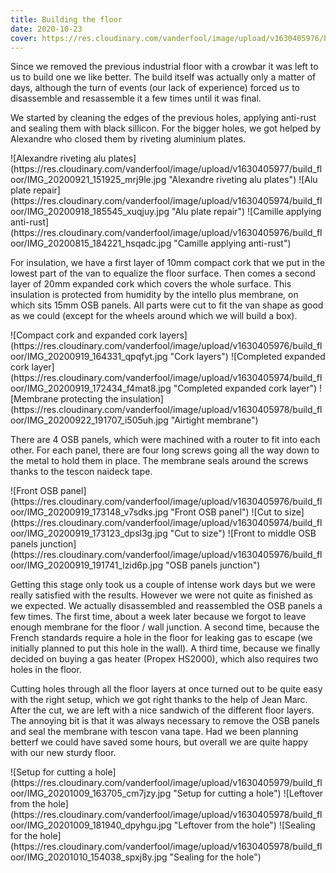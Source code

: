 ```yaml
---
title: Building the floor
date: 2020-10-23
cover: https://res.cloudinary.com/vanderfool/image/upload/v1630405976/build_floor/floor-before-after_opbayx.jpg
---
```


Since we removed the previous industrial floor with a crowbar it was left to us to build one we like better.
The build itself was actually only a matter of days, although the turn of events (our lack of experience) forced us to disassemble and resassemble it a few times until it was final.

We started by cleaning the edges of the previous holes, applying anti-rust and sealing them with black sillicon.
For the bigger holes, we got helped by Alexandre who closed them by riveting aluminium plates.

<div class="row-image">
![Alexandre riveting alu plates](https://res.cloudinary.com/vanderfool/image/upload/v1630405977/build_floor/IMG_20200921_151925_mrj9le.jpg "Alexandre riveting alu plates")
![Alu plate repair](https://res.cloudinary.com/vanderfool/image/upload/v1630405974/build_floor/IMG_20200918_185545_xuqjuy.jpg "Alu plate repair")
![Camille applying anti-rust](https://res.cloudinary.com/vanderfool/image/upload/v1630405976/build_floor/IMG_20200815_184221_hsqadc.jpg "Camille applying anti-rust")
</div>

For insulation, we have a first layer of 10mm compact cork that we put in the lowest part of the van to equalize the floor surface.
Then comes a second layer of 20mm expanded cork which covers the whole surface.
This insulation is protected from humidity by the intello plus membrane, on which sits 15mm OSB panels.
All parts were cut to fit the van shape as good as we could (except for the wheels around which we will build a box).

<div class="row-image">
![Compact cork and expanded cork layers](https://res.cloudinary.com/vanderfool/image/upload/v1630405976/build_floor/IMG_20200919_164331_qpqfyt.jpg "Cork layers")
![Completed expanded cork layer](https://res.cloudinary.com/vanderfool/image/upload/v1630405974/build_floor/IMG_20200919_172434_f4mat8.jpg "Completed expanded cork layer")
![Membrane protecting the insulation](https://res.cloudinary.com/vanderfool/image/upload/v1630405978/build_floor/IMG_20200922_191707_i505uh.jpg "Airtight membrane")
</div>

There are 4 OSB panels, which were machined with a router to fit into each other.
For each panel, there are four long screws going all the way down to the metal to hold them in place.
The membrane seals around the screws thanks to the tescon naideck tape.

<div class="row-image">
![Front OSB panel](https://res.cloudinary.com/vanderfool/image/upload/v1630405976/build_floor/IMG_20200919_173148_v7sdks.jpg "Front OSB panel")
![Cut to size](https://res.cloudinary.com/vanderfool/image/upload/v1630405974/build_floor/IMG_20200919_173123_dpsl3g.jpg "Cut to size")
![Front to middle OSB panels junction](https://res.cloudinary.com/vanderfool/image/upload/v1630405976/build_floor/IMG_20200919_191741_lzid6p.jpg "OSB panels junction")
</div>


Getting this stage only took us a couple of intense work days but we were really satisfied with the results.
However we were not quite as finished as we expected.
We actually disassembled and reassembled the OSB panels a few times.
The first time, about a week later because we forgot to leave enough membrane for the floor / wall junction.
A second time, because the French standards require a hole in the floor for leaking gas to escape (we initially planned to put this hole in the wall).
A third time, because we finally decided on buying a gas heater (Propex HS2000), which also requires two holes in the floor.

Cutting holes through all the floor layers at once turned out to be quite easy with the right setup, which we got right thanks to the help of Jean Marc.
After the cut, we are left with a nice sandwich of the different floor layers.
The annoying bit is that it was always necessary to remove the OSB panels and seal the membrane with tescon vana tape.
Had we been planning betterf we could have saved some hours, but overall we are quite happy with our new sturdy floor.

<div class="row-image">
![Setup for cutting a hole](https://res.cloudinary.com/vanderfool/image/upload/v1630405979/build_floor/IMG_20201009_163705_cm7jzy.jpg "Setup for cutting a hole")
![Leftover from the hole](https://res.cloudinary.com/vanderfool/image/upload/v1630405978/build_floor/IMG_20201009_181940_dpyhgu.jpg "Leftover from the hole")
![Sealing for the hole](https://res.cloudinary.com/vanderfool/image/upload/v1630405978/build_floor/IMG_20201010_154038_spxj8y.jpg "Sealing for the hole")
</div>
